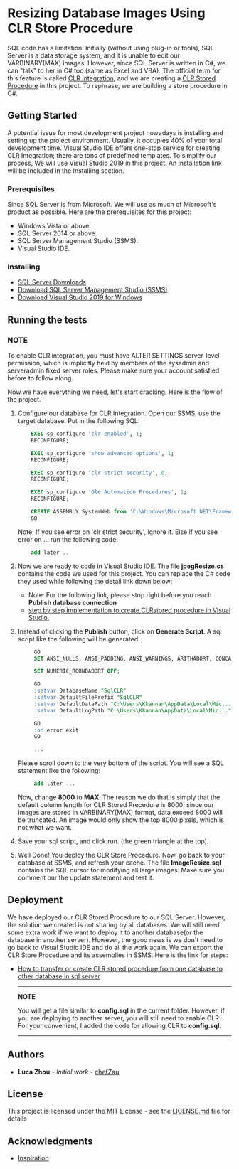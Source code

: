 # Resizing Database Images Using CLR Store Procedure

SQL code has a limitation. Initially (without using plug-in or tools), SQL Server is a data storage system, and it is unable to edit our VARBINARY(MAX) images. However, since SQL Server is written in C#, we can "talk" to her in C# too (same as Excel and VBA). The official term for this feature is called [CLR Integration](https://docs.microsoft.com/en-us/sql/relational-databases/clr-integration/clr-integration-overview?view=sql-server-ver15), and we are creating a [CLR Stored Procedure](https://docs.microsoft.com/en-us/previous-versions/sql/sql-server-2008/ms131094(v=sql.100)) in this project. To rephrase, we are building a store procedure in C#.

## Getting Started

A potential issue for most development project nowadays is installing and setting up the project environment. Usually, it occupies 40% of your total development time. Visual Studio IDE offers one-stop service for creating CLR Integration; there are tons of predefined templates. To simplify our process, We will use Visual Studio 2019 in this project. An installation link will be included in the Installing section.

### Prerequisites

Since SQL Server is from Microsoft. We will use as much of Microsoft's product as possible. Here are the prerequisites for this project:

* Windows Vista or above.
* SQL Server 2014 or above.
* SQL Server Management Studio (SSMS).
* Visual Studio IDE.

### Installing

* [SQL Server Downloads](https://www.microsoft.com/en-ca/sql-server/sql-server-downloads)
* [Download SQL Server Management Studio (SSMS)](https://docs.microsoft.com/en-us/sql/ssms/download-sql-server-management-studio-ssms?view=sql-server-ver15)
* [Download Visual Studio 2019 for Windows](https://visualstudio.microsoft.com/downloads/)

## Running the tests

### NOTE

To enable CLR integration, you must have ALTER SETTINGS server-level permission, which is implicitly held by members of the sysadmin and serveradmin fixed server roles. Please make sure your account satisfied before to follow along.

Now we have everything we need, let's start cracking. Here is the flow of the project.

1. Configure our database for CLR Integration. Open our SSMS, use the target database. Put in the following SQL:

    ```sql
        EXEC sp_configure 'clr enabled', 1;
        RECONFIGURE;  

        EXEC sp_configure 'show advanced options', 1;
        RECONFIGURE;

        EXEC sp_configure 'clr strict security', 0;
        RECONFIGURE;

        EXEC sp_configure 'Ole Automation Procedures', 1;
        RECONFIGURE;

        CREATE ASSEMBLY SystemWeb from 'C:\Windows\Microsoft.NET\Framework\v4.0.30319\System.Drawing.dll' WITH PERMISSION_SET = UNSAFE;
        GO
    ```

    Note: If you see error on 'clr strict security', ignore it. Else if you see error on ... run the following code:

    ```sql
        add later ..
    ```

2. Now we are ready to code in Visual Studio IDE. The file **jpegResize.cs** contains the code we used for this project. You can replace the C# code they used while following the detail link down below:

   * Note: For the following link, please stop right before you reach **Publish database connection**
   * [step by step implementation to create CLRstored procedure in Visual Studio.](https://karthiktechblog.com/sql/work-with-clr-database-object-to-create-clr-stored-procedure-using-c-with-vs-2019)

3. Instead of clicking the **Publish** button, click on **Generate Script**. A sql script like the following will be generated.

   ```sql
        GO
        SET ANSI_NULLS, ANSI_PADDING, ANSI_WARNINGS, ARITHABORT, CONCAT_NULL_YIELDS_NULL, QUOTED_IDENTIFIER ON;

        SET NUMERIC_ROUNDABORT OFF;

        GO
        :setvar DatabaseName "SqlCLR"
        :setvar DefaultFilePrefix "SqlCLR"
        :setvar DefaultDataPath "C:\Users\Kkannan\AppData\Local\Mic..."
        :setvar DefaultLogPath "C:\Users\Kkannan\AppData\Local\Mic..."

        GO
        :on error exit
        GO

        ...
   ```

   Please scroll down to the very bottom of the script. You will see a SQL statement like the following:

   ```sql
        add later ...
   ```

   Now, change **8000** to **MAX**. The reason we do that is simply that the default column length for CLR Stored Precedure is 8000; since our images are stored in VARBINARY(MAX) format, data exceed 8000 will be truncated. An image would only show the top 8000 pixels, which is not what we want.

4. Save your sql script, and click run. (the green triangle at the top).

5. Well Done! You deploy the CLR Store Procedure. Now, go back to your database at SSMS, and refresh your cache. The file **ImageResize.sql** contains the SQL cursor for modifying all large images. Make sure you comment our the update statement and test it.

## Deployment

We have deployed our CLR Stored Procedure to our SQL Server. However, the solution we created is not sharing by all databases. We will still need some extra work if we want to deploy it to another database(or the database in another server). However, the good news is we don't need to go back to Visual Studio IDE and do all the work again. We can export the CLR Store Procedure and its assemblies in SSMS. Here is the link for steps:

* [How to transfer or create CLR stored procedure from one database to other database in sql server](https://www.exacthelp.com/2012/02/how-to-transfer-or-create-clr-stored.html)

    ---
    **NOTE**

    You will get a file similar to **config.sql** in the current folder. However, if you are deploying to another server, you will still need to enable CLR. For your convenient, I added the code for allowing CLR to **config.sql**.

    ---

## Authors

* **Luca Zhou** - *Initial work* - [chefZau](https://github.com/chefZau)

## License

This project is licensed under the MIT License - see the [LICENSE.md](LICENSE.md) file for details

## Acknowledgments

* [Inspiration](https://stackoverflow.com/questions/10631127/change-image-size-from-150150-to-7070-in-using-sql-query)
